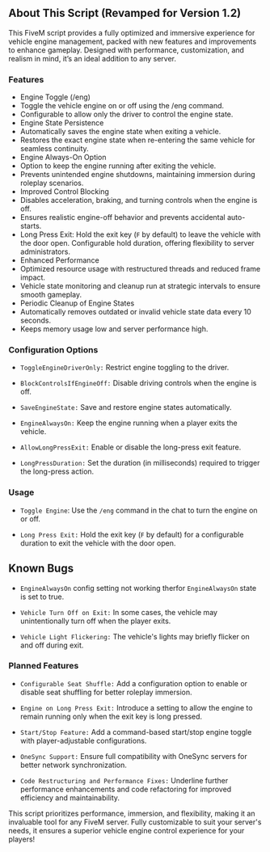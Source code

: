 ## About This Script (Revamped for Version 1.2)
This FiveM script provides a fully optimized and immersive experience for vehicle engine management, packed with new features and improvements to enhance gameplay. Designed with performance, customization, and realism in mind, it’s an ideal addition to any server.

### Features
- Engine Toggle (/eng)
- Toggle the vehicle engine on or off using the /eng command.
- Configurable to allow only the driver to control the engine state.
- Engine State Persistence
- Automatically saves the engine state when exiting a vehicle.
- Restores the exact engine state when re-entering the same vehicle for seamless continuity.
- Engine Always-On Option
- Option to keep the engine running after exiting the vehicle.
- Prevents unintended engine shutdowns, maintaining immersion during roleplay scenarios.
- Improved Control Blocking
- Disables acceleration, braking, and turning controls when the engine is off.
- Ensures realistic engine-off behavior and prevents accidental auto-starts.
- Long Press Exit: Hold the exit key (`F` by default) to leave the vehicle with the door open. Configurable hold duration, offering flexibility to server administrators.
- Enhanced Performance
- Optimized resource usage with restructured threads and reduced frame impact.
- Vehicle state monitoring and cleanup run at strategic intervals to ensure smooth gameplay.
- Periodic Cleanup of Engine States
- Automatically removes outdated or invalid vehicle state data every 10 seconds.
- Keeps memory usage low and server performance high.

### Configuration Options

- `ToggleEngineDriverOnly:` Restrict engine toggling to the driver.

- `BlockControlsIfEngineOff:` Disable driving controls when the engine is off.

- `SaveEngineState:` Save and restore engine states automatically.

- `EngineAlwaysOn:` Keep the engine running when a player exits the vehicle.

- `AllowLongPressExit:` Enable or disable the long-press exit feature.

- `LongPressDuration:` Set the duration (in milliseconds) required to trigger the long-press action.

### Usage

- `Toggle Engine`: Use the `/eng` command in the chat to turn the engine on or off.

- `Long Press Exit:` Hold the exit key (`F` by default) for a configurable duration to exit the vehicle with the door open.

## Known Bugs
- `EngineAlwaysOn` config setting not working therfor `EngineAlwaysOn` state is set to true.

- `Vehicle Turn Off on Exit:` In some cases, the vehicle may unintentionally turn off when the player exits.
  
- `Vehicle Light Flickering:` The vehicle's lights may briefly flicker on and off during exit.

### Planned Features

- `Configurable Seat Shuffle:` Add a configuration option to enable or disable seat shuffling for better roleplay immersion.

- `Engine on Long Press Exit:` Introduce a setting to allow the engine to remain running only when the exit key is long pressed.

- `Start/Stop Feature:` Add a command-based start/stop engine toggle with player-adjustable configurations.

- `OneSync Support:` Ensure full compatibility with OneSync servers for better network synchronization.

- `Code Restructuring and Performance Fixes:` Underline further performance enhancements and code refactoring for improved efficiency and maintainability.


This script prioritizes performance, immersion, and flexibility, making it an invaluable tool for any FiveM server. Fully customizable to suit your server's needs, it ensures a superior vehicle engine control experience for your players!
